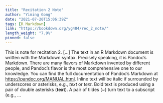 ```yaml
---
title: "Recitation 2 Note"
author: "Yiming Gong"
date: "2021-07-20T15:06:39Z"
tags: [R Markdown]
link: "https://bookdown.org/yg484/rec_2_note/"
length_weight: "7.9%"
pinned: false
---
```


This is note for recitation 2. [...] The text in an R Markdown document is written with the Markdown syntax. Precisely speaking, it is Pandoc’s Markdown. There are many flavors of Markdown invented by different people, and Pandoc’s flavor is the most comprehensive one to our knowledge. You can find the full documentation of Pandoc’s Markdown at https://pandoc.org/MANUAL.html. Inline text will be italic if surrounded by underscores or asterisks, e.g., _text_ or *text*. Bold text is produced using a pair of double asterisks (**text**). A pair of tildes (~) turn text to a subscript (e.g., ...

